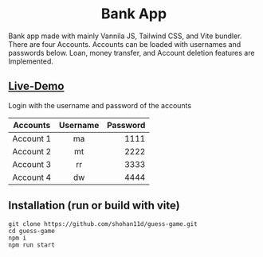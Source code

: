 <h1 style="text-align: center;">Bank App </h1>
Bank app made with mainly Vannila JS, Tailwind CSS, and Vite bundler. There are four Accounts. Accounts can be loaded with usernames and passwords below. Loan, money transfer, and Account deletion features are Implemented.

## <a href="https://bankapp000.netlify.app/">Live-Demo</a>

<p>Login with the username and password of the accounts</p>

| Accounts  | Username | Password  |
| --------- |:--:| -----:|
| Account 1 | ma | 1111 |
| Account 2 | mt | 2222 |
| Account 3 | rr | 3333 |
| Account 4 | dw | 4444 |

## Installation (run or build with vite)
```
git clone https://github.com/shohan11d/guess-game.git
cd guess-game
npm i
npm run start 
```
###  

 
 
 
